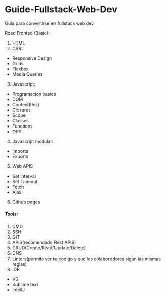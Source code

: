 # Guide-Fullstack-Web-Dev
Guia para convertirse en fullstack web dev


Road Fronted (Basic):
1. HTML
2. CSS:
 - Responsive Design
 - Grids
 - Flexbox
 - Media Queries
3. Javascript:
 - Programacion basica
 - DOM
 - Context(this)
 - Closures
 - Scope
 - Classes
 - Functions
 - OPP
4. Javascript modular:
 - Imports
 - Exports
5. Web APIS
 - Set interval
 - Set Timeout
 - Fetch
 - Ajax
6. Github pages

##### Tools:
1. CMD
2. SSH
3. GIT
4. APIS(recomendado Rest APIS)
5. CRUD(Create/Read/Update/Delete)
6. DNS
7. Linters(permite ver tu codigo y que los colaboradores sigan las mismas reglas)
8. IDE:
 - VS
 - Sublime text
 - IntellJ
